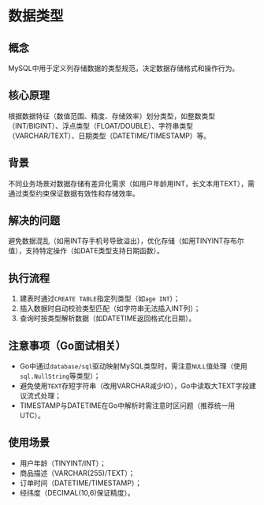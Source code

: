 # 数据类型

## 概念
MySQL中用于定义列存储数据的类型规范，决定数据存储格式和操作行为。

## 核心原理
根据数据特征（数值范围、精度、存储效率）划分类型，如整数类型（INT/BIGINT）、浮点类型（FLOAT/DOUBLE）、字符串类型（VARCHAR/TEXT）、日期类型（DATETIME/TIMESTAMP）等。

## 背景
不同业务场景对数据存储有差异化需求（如用户年龄用INT，长文本用TEXT），需通过类型约束保证数据有效性和存储效率。

## 解决的问题
避免数据混乱（如用INT存手机号导致溢出），优化存储（如用TINYINT存布尔值），支持特定操作（如DATE类型支持日期函数）。

## 执行流程
1. 建表时通过`CREATE TABLE`指定列类型（如`age INT`）；
2. 插入数据时自动校验类型匹配（如字符串无法插入INT列）；
3. 查询时按类型解析数据（如DATETIME返回格式化日期）。

## 注意事项（Go面试相关）
- Go中通过`database/sql`驱动映射MySQL类型时，需注意`NULL`值处理（使用`sql.NullString`等类型）；
- 避免使用`TEXT`存短字符串（改用VARCHAR减少IO），Go中读取大TEXT字段建议流式处理；
- TIMESTAMP与DATETIME在Go中解析时需注意时区问题（推荐统一用UTC）。

## 使用场景
- 用户年龄（TINYINT/INT）；
- 商品描述（VARCHAR(255)/TEXT）；
- 订单时间（DATETIME/TIMESTAMP）；
- 经纬度（DECIMAL(10,6)保证精度）。